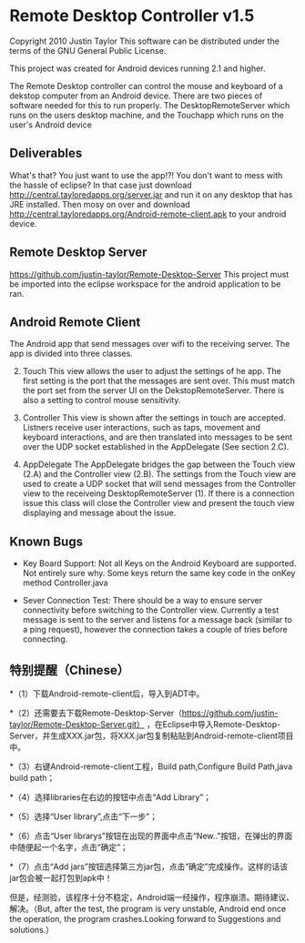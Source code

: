 # Remote Desktop Controller v1.5

Copyright 2010 Justin Taylor
This software can be distributed under the terms of the
GNU General Public License. 

This project was created for Android devices running 2.1 and higher.

The Remote Desktop controller can control the mouse and keyboard of a dekstop
computer from an Android device. There are two pieces of software needed for
this to run properly. The DesktopRemoteServer which runs on the users desktop
machine, and the Touchapp which runs on the user's Android device

## Deliverables
What's that? You just want to use the app!?! You don't want to mess with the
hassle of eclipse? In that case just download
http://central.tayloredapps.org/server.jar and run it on any desktop that has
JRE installed. Then mosy on over and download
http://central.tayloredapps.org/Android-remote-client.apk to your android
device.

## Remote Desktop Server
https://github.com/justin-taylor/Remote-Desktop-Server
This project must be imported into the eclipse workspace for the android
application to be ran.

## Android Remote Client
The Android app that send messages over wifi to the receiving server. The app is
divided into three classes.
	
2. Touch
    This view allows the user to adjust the settings of he app. The
    first setting is the port that the messages are sent over. This 
    must match the port set from the server UI on the DekstopRemoteServer.
    There is also a setting to control mouse sensitivity.

2. Controller
    This view is shown after the settings in touch are accepted. Listners
    receive user interactions, such as taps, movement and keyboard 
    interactions, and are then translated into messages to be sent over the
    UDP socket established in the AppDelegate (See section 2.C).

2. AppDelegate
    The AppDelegate bridges the gap between the Touch view (2.A) and the
    Controller view (2.B). The settings from the Touch view are used to
    create a UDP socket that will send messages from the Controller view
    to the receiveing DesktopRemoteServer (1). If there is a connection
    issue this class will close the Controller view and present the touch
    view displaying and message about the issue.

## Known Bugs

* Key Board Support:
    Not all Keys on the Android Keyboard are supported.
    Not entirely sure why. Some keys return the same
    key code in the onKey method Controller.java

* Sever Connection Test:
    There should be a way to ensure server connectivity
    before switching to the Controller view. Currently 
    a test message is sent to the server and listens for
    a message back (similar to a ping request), however
    the connection takes a couple of tries before connecting.

## 特别提醒（Chinese）

*（1）下载Android-remote-client后，导入到ADT中。

*（2）还需要去下载Remote-Desktop-Server（https://github.com/justin-taylor/Remote-Desktop-Server.git） ，在Eclipse中导入Remote-Desktop-Server，并生成XXX.jar包，将XXX.jar包复制粘贴到Android-remote-client项目中。

*（3）右键Android-remote-client工程，Build path,Configure Build Path,java build path；

*（4）选择libraries在右边的按钮中点击“Add Library”；

*（5）选择“User library”,点击“下一步”；     

*（6）点击“User librarys”按钮在出现的界面中点击“New..”按钮，在弹出的界面中随便起一个名字，点击“确定”；   

*（7）点击“Add jars”按钮选择第三方jar包，点击“确定”完成操作。这样的话该jar包会被一起打包到apk中！


但是，经测验，该程序十分不稳定，Android端一经操作，程序崩溃。期待建议、解决。（But, after the test, the program is very unstable, Android end once the operation, the program crashes.Looking forward to Suggestions and solutions.）
